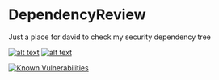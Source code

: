 # DependencyReview
Just a place for david to check my security dependency tree

[![alt text][dependencies]](https://david-dm.org/ZachMayer35/DependencyReview)
[![alt text][devDependencies]](https://david-dm.org/ZachMayer35/DependencyReview?type=dev)

[![Known Vulnerabilities](https://snyk.io/test/github/ZachMayer35/DependencyReview/badge.svg)](https://snyk.io/test/github/ZachMayer35/DependencyReview)

[dependencies]: https://david-dm.org/ZachMayer35/DependencyReview.png "Dependency Security Badge"
[devDependencies]: https://david-dm.org/ZachMayer35/DependencyReview/dev-status.svg "Dev Dependency Security Badge"
